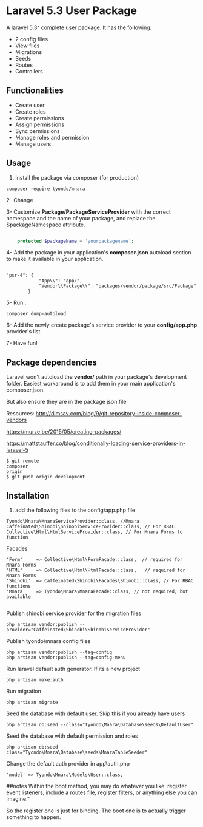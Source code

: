 # Laravel 5.3 User Package

A laravel 5.3^ complete user package. It has the following:
- 2 config files
- View files
- Migrations
- Seeds
- Routes
- Controllers
## Functionalities
- Create user
- Create roles
- Create permissions
- Assign permissions
- Sync permissions
- Manage roles and permission
- Manage users
## Usage

1. Install the package via composer (for production)
````
composer require tyondo/mnara
````

2- Change 

3- Customize **Package/PackageServiceProvider** with the correct namespace and the name of your package, and replace the $packageNamespace attribute.

```php

    protected $packageName = 'yourpackagename';

```

4- Add the package in your application's **composer.json** autoload section to make it available in your application. 

```

"psr-4": {
            "App\\": "app/",
            "Vendor\\Package\\": "packages/vendor/package/src/Package"
        }

```

5- Run :

```
composer dump-autoload
```

6- Add the newly create package's service provider to your **config/app.php** provider's list.

7- Have fun!

## Package dependencies

Laravel won't autoload the **vendor/** path in your package's development folder. Easiest workaround is to add them in your main application's composer.json.

But also ensure they are in the package json file

Resources:
http://dimsav.com/blog/9/git-repository-inside-composer-vendors

https://murze.be/2015/05/creating-packages/

https://mattstauffer.co/blog/conditionally-loading-service-providers-in-laravel-5
````````
$ git remote
composer
origin
$ git push origin development
````````

## Installation
1. add the following files to the config/app.php file
````
Tyondo\Mnara\MnaraServiceProvider::class, //Mnara
Caffeinated\Shinobi\ShinobiServiceProvider::class, // For RBAC
Collective\Html\HtmlServiceProvider::class, // For Mnara Forms to function
````
Facades
````
'Form'     => Collective\Html\FormFacade::class,  // required for Mnara Forms
'HTML'     => Collective\Html\HtmlFacade::class,   // required for Mnara Forms
'Shinobi'  => Caffeinated\Shinobi\Facades\Shinobi::class, // For RBAC functions
'Mnara'    => Tyondo\Mnara\MnaraFacade::class, // not required, but available
    
````
Publish shinobi service provider for the migration files
````
php artisan vendor:publish --provider="Caffeinated\Shinobi\ShinobiServiceProvider"
````
Publish tyondo/mnara config files
````
php artisan vendor:publish --tag=config
php artisan vendor:publish --tag=config-menu
````
Run laravel default auth generator. If its a new project
````
php artisan make:auth
````
Run migration
````
php artisan migrate
````
Seed the database with default user. Skip this if you already have users
````
php artisan db:seed --class="Tyondo\Mnara\Database\seeds\DefaultUser"
````
Seed the database with default permission and roles
````
php artisan db:seed --class="Tyondo\Mnara\Database\seeds\MnaraTableSeeder"
````
Change the default auth provider in app\auth.php
````
'model' => Tyondo\Mnara\Models\User::class,
````
##notes
Within the boot method, you may do whatever you like: register event listeners, include a routes file, register filters, or anything else you can imagine.”

So the register one is just for binding. The boot one is to actually trigger something to happen.